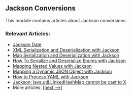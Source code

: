 ## Jackson Conversions

This module contains articles about Jackson conversions.

### Relevant Articles:
- [Jackson Date](https://www.baeldung.com/jackson-serialize-dates)
- [XML Serialization and Deserialization with Jackson](https://www.baeldung.com/jackson-xml-serialization-and-deserialization)
- [Map Serialization and Deserialization with Jackson](https://www.baeldung.com/jackson-map)
- [How To Serialize and Deserialize Enums with Jackson](https://www.baeldung.com/jackson-serialize-enums)
- [Mapping Nested Values with Jackson](https://www.baeldung.com/jackson-nested-values)
- [Mapping a Dynamic JSON Object with Jackson](https://www.baeldung.com/jackson-mapping-dynamic-object)
- [How to Process YAML with Jackson](https://www.baeldung.com/jackson-yaml)
- [Jackson: java.util.LinkedHashMap cannot be cast to X](https://www.baeldung.com/jackson-linkedhashmap-cannot-be-cast)
- More articles: [[next -->]](../jackson-conversions-2)
